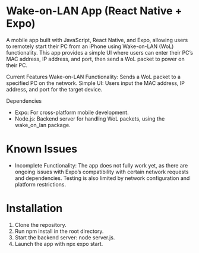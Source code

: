 # Wake-on-LAN App (React Native + Expo)

A mobile app built with JavaScript, React Native, and Expo, allowing users to remotely start their PC from an iPhone using Wake-on-LAN (WoL) functionality. This app provides a simple UI where users can enter their PC’s MAC address, IP address, and port, then send a WoL packet to power on their PC.

Current Features
Wake-on-LAN Functionality: Sends a WoL packet to a specified PC on the network.
Simple UI: Users input the MAC address, IP address, and port for the target device.

Dependencies
* Expo: For cross-platform mobile development.
* Node.js: Backend server for handling WoL packets, using the wake_on_lan package.
  
# Known Issues
* Incomplete Functionality: The app does not fully work yet, as there are ongoing issues with Expo’s compatibility with certain network requests and dependencies. Testing is also limited by network configuration and platform restrictions.
  
# Installation
1. Clone the repository.
2. Run npm install in the root directory.
3. Start the backend server: node server.js.
4. Launch the app with npx expo start.
